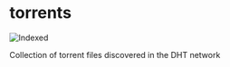 torrents 
========
![Indexed](https://img.shields.io/badge/indexed-91174-blue)

Collection of torrent files discovered in the DHT network
